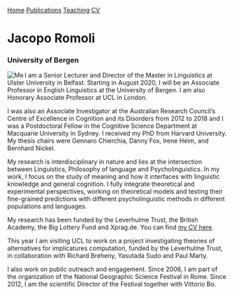 <a href="https://jacoporomoli.github.io/Home/">Home</a>
<a href="https://jacoporomoli.github.io/Publications">Publications</a>
<a href="https://jacoporomoli.github.io/Teaching">Teaching</a>
<a href="https://jacoporomoli.github.io/CV/">CV</a>

# Jacopo Romoli
### University of Bergen

<img src="https://user-images.githubusercontent.com/22214308/87061764-14a16280-c204-11ea-8643-a44c96b55b39.jpg" alt="Me" align="left" class="padding"  padding="10px,10px,10px,10px" /> I am a Senior Lecturer and Director of the Master in Linguistics at Ulster University in Belfast. Starting in August 2020, I will be an Associate Professor in English Linguistics at the University of Bergen. I am also Honorary Associate Professor at UCL in London.

I was also an Associate Investigator at the Australian Research Council’s Centre of Excellence in Cognition and its Disorders from 2012 to 2018 and I was a Postdoctoral Fellow in the Cognitive Science Department at Macquarie University in Sydney. I received my PhD from Harvard University. My thesis chairs were Gennaro Chierchia, Danny Fox, Irene Heim, and Bernhard Nickel.

My research is interdisciplinary in nature and lies at the intersection between Linguistics, Philosophy of language and Psycholinguistics. In my work, I focus on the study of meaning and how it interfaces with linguistic knowledge and general cognition. I fully integrate theoretical and experimental perspectives, working on theoretical models and testing their fine-grained predictions with different psycholinguistic methods in different populations and languages.

My research has been funded by the  Leverhulme Trust, the British Academy, the Big Lottery Fund and Xprag.de.  You can find <a href="https://jacoporomoli.github.io/CV/cv20.pdf">my CV here</a>.

This year I am visiting UCL to work on a project investigating theories of alternatives for implicatures computation, funded by the Leverhulme Trust, in collaboration with Richard Breheny, Yasutada Sudo and Paul Marty.

I also work on public outreach and engagement. Since 2006, I am part of the organization of the National Geographic Science Festival in Rome. Since 2012, I am the scientific Director of the Festival together with Vittorio Bo.
